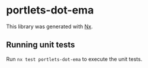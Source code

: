 # portlets-dot-ema

This library was generated with [Nx](https://nx.dev).

## Running unit tests

Run `nx test portlets-dot-ema` to execute the unit tests.
